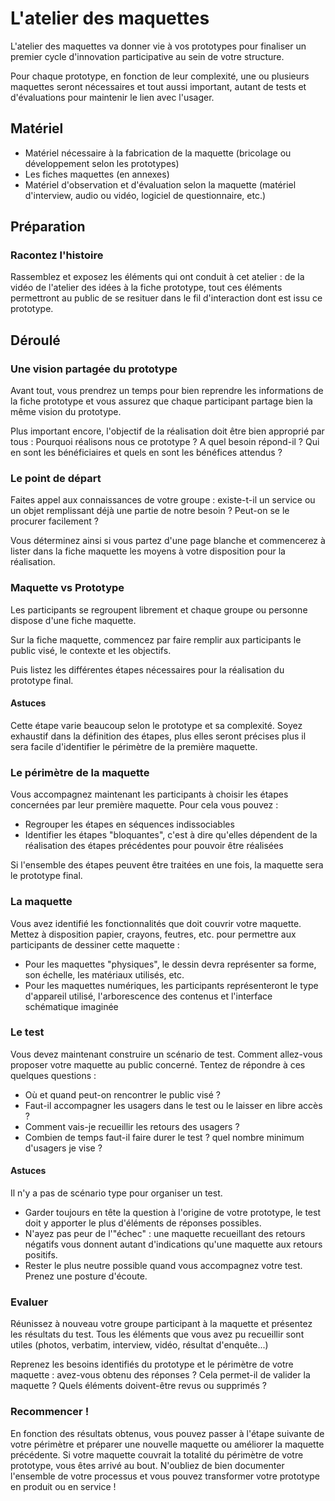# L'atelier des maquettes

L'atelier des maquettes va donner vie à vos prototypes pour finaliser un premier cycle d'innovation participative au sein de votre structure.

Pour chaque prototype, en fonction de leur complexité, une ou plusieurs maquettes seront nécessaires et tout aussi important, autant de tests et d'évaluations pour maintenir le lien avec l'usager.

## Matériel

- Matériel nécessaire à la fabrication de la maquette (bricolage ou développement selon les prototypes)
- Les fiches maquettes  (en annexes)
- Matériel d'observation et d'évaluation selon la maquette (matériel d'interview, audio ou vidéo, logiciel de questionnaire, etc.)

## Préparation

### Racontez l'histoire

Rassemblez et exposez les éléments qui ont conduit à cet atelier : de la vidéo de l'atelier des idées à la fiche prototype, tout ces éléments permettront au public de se resituer dans le fil d'interaction dont est issu ce prototype.

## Déroulé

### Une vision partagée du prototype

Avant tout, vous prendrez un temps pour bien reprendre les informations de la fiche prototype et vous assurez que chaque participant partage bien la même vision du prototype. 

Plus important encore, l'objectif de la réalisation doit être bien approprié par tous : Pourquoi réalisons nous ce prototype ? A quel besoin répond-il ? Qui en sont les bénéficiaires et quels en sont les bénéfices attendus ?

### Le point de départ

Faites appel aux connaissances de votre groupe : existe-t-il un service ou un objet remplissant déjà une partie de notre besoin ? Peut-on se le procurer facilement ?

Vous déterminez ainsi si vous partez d'une page blanche et commencerez à lister dans la fiche maquette les moyens à votre disposition pour la réalisation.

### Maquette vs Prototype

Les participants se regroupent librement et chaque groupe ou personne dispose d'une fiche maquette.

Sur la fiche maquette, commencez par faire remplir aux participants  le public visé, le contexte et les objectifs.

Puis listez les différentes étapes nécessaires pour la réalisation du prototype final.

#### Astuces

Cette étape varie beaucoup selon le prototype et sa complexité. Soyez exhaustif dans la définition des étapes, plus elles seront précises plus il sera facile d'identifier le périmètre de la première maquette.

### Le périmètre de la maquette

Vous accompagnez maintenant les participants à choisir les étapes concernées par leur première maquette. Pour cela vous pouvez : 

- Regrouper les étapes en séquences indissociables
- Identifier les étapes "bloquantes", c'est à dire qu'elles dépendent de la réalisation des étapes précédentes pour pouvoir être réalisées

Si l'ensemble des étapes peuvent être traitées en une fois, la maquette sera le prototype final.

### La maquette

Vous avez identifié les fonctionnalités que doit couvrir votre maquette. Mettez à disposition papier, crayons, feutres, etc. pour permettre aux participants de dessiner cette maquette : 

- Pour les maquettes "physiques", le dessin devra représenter sa forme, son échelle, les matériaux utilisés, etc.
- Pour  les maquettes numériques, les participants représenteront le type d'appareil utilisé, l'arborescence des contenus et l'interface schématique imaginée

### Le test

Vous devez maintenant construire un scénario de test. Comment allez-vous proposer votre maquette au public concerné. Tentez de répondre à ces quelques questions : 

- Où et quand peut-on rencontrer le public visé ?
- Faut-il accompagner les usagers dans le test ou le laisser en libre accès ?
- Comment vais-je recueillir les retours des usagers ?
- Combien de temps faut-il faire durer le test ? quel nombre minimum d'usagers je vise ?

#### Astuces

Il n'y a pas de scénario type pour organiser un test. 

- Garder toujours en tête la question à l'origine de votre prototype, le test doit y apporter le plus d'éléments de réponses possibles. 
- N'ayez pas peur de l'"échec" : une maquette recueillant des retours négatifs vous donnent autant d'indications qu'une maquette aux retours positifs. 
- Rester le plus neutre possible quand vous accompagnez votre test. Prenez une posture d'écoute.

### Evaluer

Réunissez à nouveau votre groupe participant à la maquette et présentez les résultats du test. Tous les éléments que vous avez pu recueillir sont utiles (photos, verbatim, interview, vidéo, résultat d'enquête...)

Reprenez les besoins identifiés du prototype et le périmètre de votre maquette : avez-vous obtenu des réponses ? Cela permet-il de valider la maquette ? Quels éléments doivent-être revus ou supprimés ?

### Recommencer !

En fonction des résultats obtenus, vous pouvez passer à l'étape suivante de votre périmètre et préparer une nouvelle maquette ou améliorer la maquette précédente. Si votre maquette couvrait la totalité du périmètre de votre prototype, vous êtes arrivé au bout. N'oubliez de bien documenter l'ensemble de votre processus et vous pouvez transformer votre prototype en produit ou en service !